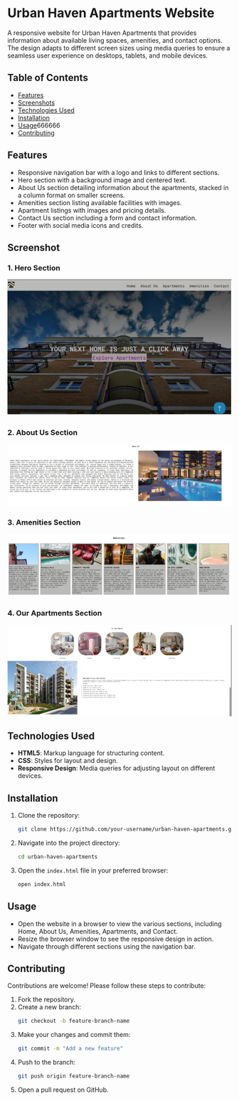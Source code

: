 # Urban Haven Apartments Website

A responsive website for Urban Haven Apartments that provides information about available living spaces, amenities, and contact options. The design adapts to different screen sizes using media queries to ensure a seamless user experience on desktops, tablets, and mobile devices.

## Table of Contents
- [Features](#features)
- [Screenshots](#screenshots)
- [Technologies Used](#technologies-used)
- [Installation](#installation)
- [Usage](#usage)666666
- [Contributing](#contributing)

## Features
- Responsive navigation bar with a logo and links to different sections.
- Hero section with a background image and centered text.
- About Us section detailing information about the apartments, stacked in a column format on smaller screens.
- Amenities section listing available facilities with images.
- Apartment listings with images and pricing details.
- Contact Us section including a form and contact information.
- Footer with social media icons and credits.

## Screenshot

### 1. Hero Section
![Hero Section](./images/HOME.jpg)

### 2. About Us Section
![About Us Section](./images/about.jpg)

### 3. Amenities Section
![Amenities Section](./images/AMENITIES.jpg)

### 4. Our Apartments Section
![Our Apartments Section](./images/apart.jpg)

## Technologies Used
- **HTML5**: Markup language for structuring content.
- **CSS**: Styles for layout and design.
- **Responsive Design**: Media queries for adjusting layout on different devices.

## Installation
1. Clone the repository:
    ```bash
    git clone https://github.com/your-username/urban-haven-apartments.git
    ```
2. Navigate into the project directory:
    ```bash
    cd urban-haven-apartments
    ```
3. Open the `index.html` file in your preferred browser:
    ```bash
    open index.html
    ```

## Usage
- Open the website in a browser to view the various sections, including Home, About Us, Amenities, Apartments, and Contact.
- Resize the browser window to see the responsive design in action.
- Navigate through different sections using the navigation bar.

## Contributing
Contributions are welcome! Please follow these steps to contribute:
1. Fork the repository.
2. Create a new branch:
    ```bash
    git checkout -b feature-branch-name
    ```
3. Make your changes and commit them:
    ```bash
    git commit -m "Add a new feature"
    ```
4. Push to the branch:
    ```bash
    git push origin feature-branch-name
    ```
5. Open a pull request on GitHub.
